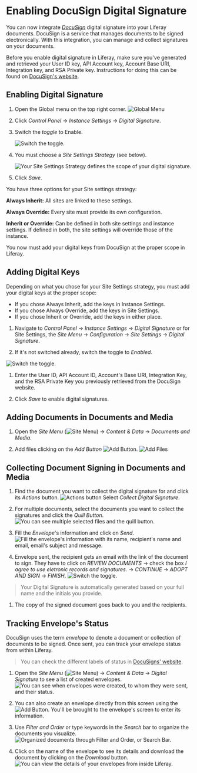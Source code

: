 ﻿# Enabling DocuSign Digital Signature

You can now integrate [*DocuSign*](https://www.docusign.com/) digital signature into your Liferay documents. DocuSign is a service that manages documents to be signed electronically. With this integration, you can manage and collect signatures on your documents.

Before you enable digital signature in Liferay, make sure you've generated and retrieved your User ID key, API Account key, Account Base URI, Integration key, and RSA Private key. Instructions for doing this can be found on [DocuSign's website](https://support.docusign.com/en/guides/ndse-admin-guide-api-and-keys). 

## Enabling Digital Signature

1. Open the Global menu on the top right corner. ![Global Menu](../../../images/icon-applications-menu.png)

1. Click *Control Panel* &rarr; *Instance Settings* &rarr; *Digital Signature*. 

1. Switch the *toggle* to Enable.

    ![Switch the toggle.](./images/01.png)

1. You must choose a *Site Settings Strategy* (see below).

    ![Your Site Settings Strategy defines the scope of your digital signature.](./images/02.png)

1. Click *Save*. 

You have three options for your Site settings strategy: 

**Always Inherit:** All sites are linked to these settings.

**Always Override:** Every site must provide its own configuration.

**Inherit or Override:** Can be defined in both site settings and instance settings. If defined in both, the site settings will override those of the instance.

You now must add your digital keys from DocuSign at the proper scope in Liferay. 

## Adding Digital Keys

Depending on what you chose for your Site Settings strategy, you must add your digital keys at the proper scope: 

- If you chose Always Inherit, add the keys in Instance Settings. 
- If you chose Always Override, add the keys in Site Settings. 
- If you chose Inherit or Override, add the keys in either place.

1. Navigate to _Control Panel_ &rarr; _Instance Settings_ &rarr; _Digital Signature_ or for Site Settings, the _Site Menu_ &rarr; _Configuration_ &rarr; _Site Settings_ &rarr; _Digital Signature_. 

1. If it's not switched already, switch the toggle to _Enabled_.

![Switch the toggle.](./images/03.png)

1. Enter the User ID, API Account ID, Account's Base URI, Integration Key, and the RSA Private Key you previously retrieved from the DocuSign website. 

1. Click *Save* to enable digital signatures. 

## Adding Documents in Documents and Media

1. Open the *Site Menu* (![Site Menu](../../../images/icon-menu.png)) &rarr; *Content & Data* &rarr; *Documents and Media*. 

1. Add files clicking on the *Add Button* ![Add Button](../../../images/icon-add.png). ![Add Files](./images/04.png)

## Collecting Document Signing in Documents and Media

1. Find the document you want to collect the digital signature for and click its *Actions* button. ![Actions button](./images/05.png) Select _Collect Digital Signature_.

1. For multiple documents, select the documents you want to collect the signatures and click the *Quill Button*. ![You can see multiple selected files and the quill button.](./images/06.png)

1. Fill the *Envelope*'s information and click on *Send*. ![Fill the envelope's information with its name, recipient's name and email, email's subject and message.](./images/07.png)

1. Envelope sent, the recipient gets an email with the link of the document to sign. They have to click on *REVIEW DOCUMENTS* &rarr; check the box *I agree to use eletronic records and signatures.* &rarr; *CONTINUE* &rarr; *ADOPT AND SIGN* &rarr; *FINISH*. ![Switch the toggle.](./images/08.png)

>Your Digital Signature is automatically generated based on your full name and the initials you provide. 

1. The copy of the signed document goes back to you and the recipients.  

## Tracking Envelope's Status

DocuSign uses the term _envelope_ to denote a document or collection of documents to be signed. Once sent, you can track your envelope status from within Liferay. 
>You can check the different labels of status in [DocuSigns' website](https://support.docusign.com/en/guides/ndse-user-guide-document-status). 

1. Open the *Site Menu* (![Site Menu](../../../images/icon-menu.png)) &rarr; _Content & Data_ &rarr; _Digital Signature_ to see a list of created envelopes. ![You can see when envelopes were created, to whom they were sent, and their status.](./images/09.png)

1. You can also create an envelope directly from this screen using the ![Add Button](../../../images/icon-add.png). You'll be brought to the envelope's screen to enter its information. 

1. Use *Filter and Order* or type keywords in the *Search* bar to organize the documents you visualize.    ![Organized documents through Filter and Order, or Search Bar.](./images/10.png)

1. Click on the name of the envelope to see its details and download the document by clicking on the *Download* button. ![You can view the details of your envelopes from inside Liferay.](./images/11.png)

<!--Some screenshots from this article have to be modified, because the feature is still under development, so we decided to write the doc anyway, send it to Rich and later change just the images not to delay the process -Eve and Fábio -->
    

    